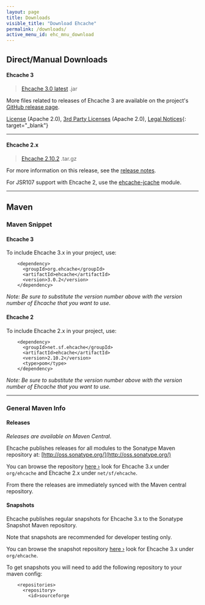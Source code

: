 ```yaml
---
layout: page
title: Downloads
visible_title: "Download Ehcache"
permalink: /downloads/
active_menu_id: ehc_mnu_download
---
```


## Direct/Manual Downloads


#### Ehcache 3

> [Ehcache 3.0 latest](https://github.com/ehcache/ehcache3/releases/download/v3.0.2/ehcache-3.0.2.jar) .jar

More files related to releases of Ehcache 3 are available on the project's [GitHub release page](https://github.com/ehcache/ehcache3/releases).

[License](/about/license.html) (Apache 2.0),  [3rd Party Licenses](/files/legal/TOE_3.0.pdf) (Apache 2.0),  [Legal Notices](http://documentation.softwareag.com/legal/){: target="_blank"}

---

#### Ehcache 2.x

> [Ehcache 2.10.2](http://d2zwv9pap9ylyd.cloudfront.net/ehcache-2.10.2-distribution.tar.gz)  .tar.gz


For more information on this release, see the [release notes](http://www.terracotta.org/confluence/display/release/Home).

For JSR107 support with Ehcache 2, use the [ehcache-jcache](https://github.com/ehcache/ehcache-jcache/releases) module.

---



## Maven

### Maven Snippet


#### Ehcache 3

To include Ehcache 3.x in your project, use:

<pre class="prettyprint highlight"><code class="language-xml" data-lang="xml">    &lt;dependency&gt;
      &lt;groupId&gt;org.ehcache&lt;/groupId&gt;
      &lt;artifactId&gt;ehcache&lt;/artifactId&gt;
      &lt;version&gt;3.0.2&lt;/version&gt;
    &lt;/dependency&gt;
</code></pre>

_Note: Be sure to substitute the version number above with the version number of Ehcache that you want to use._

#### Ehcache 2

To include Ehcache 2.x in your project, use:

<pre class="prettyprint highlight"><code class="language-xml" data-lang="xml">    &lt;dependency&gt;
      &lt;groupId&gt;net.sf.ehcache&lt;/groupId&gt;
      &lt;artifactId&gt;ehcache&lt;/artifactId&gt;
      &lt;version&gt;2.10.2&lt;/version&gt;
      &lt;type&gt;pom&lt;/type&gt;
    &lt;/dependency&gt;
</code></pre>

_Note: Be sure to substitute the version number above with the version number of Ehcache that you want to use._

---

### General Maven Info

#### Releases

_Releases are available on Maven Central_.

Ehcache publishes releases for all modules to the Sonatype Maven repository at: [http://oss.sonatype.org/](http://oss.sonatype.org/)

You can browse the repository <a href="https://oss.sonatype.org/content/repositories/releases/">here &rsaquo;</a> look for Ehcache 3.x under `org/ehcache` and Ehcache 2.x under `net/sf/ehcache`.

From there the releases are immediately synced with the Maven central repository.

#### Snapshots

Ehcache publishes regular snapshots for Ehcache 3.x to the Sonatype Snapshot Maven repository.

Note that snapshots are recommended for developer testing only.

You can browse the snapshot repository <a href="http://oss.sonatype.org/content/repositories/sourceforge-snapshots">here &rsaquo;</a> look for Ehcache 3.x under `org/ehcache`.

To get snapshots you will need to add the following repository to your maven config:

<pre class="prettyprint highlight"><code class="language-xml" data-lang="xml">    &lt;repositories&gt;
      &lt;repository&gt;
        &lt;id&gt;sourceforge</id&gt;
        &lt;url&gt;https://oss.sonatype.org/content/repositories/snapshots/&lt;/url&gt;
        &lt;snapshots&gt;
          &lt;enabled&gt;true&lt;/enabled&gt;
        &lt;/snapshots&gt;
      &lt;/repository&gt;
    ...
    &lt;/repositories&gt;
</code></pre>
